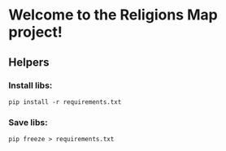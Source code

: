 # Welcome to the Religions Map project!

## Helpers
### Install libs:
```
pip install -r requirements.txt
```
### Save libs:
```
pip freeze > requirements.txt
```

